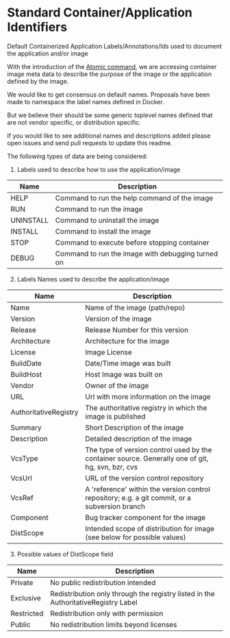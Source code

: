 # Standard Container/Application Identifiers
Default Containerized Application Labels/Annotations/Ids used to document the application and/or image

With the introduction of the [Atomic command](http://developerblog.redhat.com/2015/04/21/introducing-the-atomic-command/), we are accessing container image meta data to describe the purpose of the image or the application defined by the image.

We would like to get consensus on default names.  Proposals have been made to namespace the label names defined
in Docker.  

But we believe their should be some generic toplevel names defined that are not vendor specific, or
distribution specific.  

If you would like to see additional names and descriptions added please open issues and send pull requests to update this readme.

The following types of data are being considered:

1. Labels used to describe how to use the application/image

 | Name        | Description                            |
 |-------------|----------------------------------------|
 | HELP        | Command to run the help command of the image|
 | RUN         | Command to run the image|
 | UNINSTALL   | Command to uninstall the image|
 | INSTALL     | Command to install the image|
 | STOP        | Command to execute before stopping container|
 | DEBUG       | Command to run the image with debugging turned on|

2. Labels Names used to describe the application/image

 | Name        | Description                            |
 |-------------|----------------------------------------|
 | Name        | Name of the image (path/repo)|
 | Version     | Version of the image|
 | Release     | Release Number for this version|
 | Architecture| Architecture for the image|
 | License     | Image License|
 | BuildDate  | Date/Time image was built|
 | BuildHost  | Host Image was built on|
 | Vendor      | Owner of the image|
 | URL         | Url with more information on the image|
 | AuthoritativeRegistry | The  authoritative registry in which the image is published|
 | Summary     | Short Description of the image|
 | Description | Detailed description of the image|
 | VcsType    | The type of version control used by the container source. Generally one of git, hg, svn, bzr, cvs|
 | VcsUrl     | URL of the version control repository|
 | VcsRef     | A 'reference' within the version control repository; e.g. a git commit, or a subversion branch|
 | Component  | Bug tracker component for the image|
 | DistScope  | Intended scope of distribution for image (see below for possible values)|

3. Possible values of DistScope field

 |Name         | Description |
 |-------------|-------------|
 | Private     | No public redistribution intended|
 | Exclusive   | Redistribution only through the registry listed in the AuthoritativeRegistry Label|
 | Restricted  | Redistribution only with permission|
 | Public      | No redistribution limits beyond licenses|

